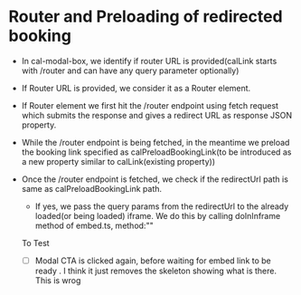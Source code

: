 # Router and Preloading of redirected booking
- In cal-modal-box, we identify if router URL is provided(calLink starts with /router and can have any query parameter optionally)
- If Router URL is provided, we consider it as a Router element.
- If Router element we first hit the /router endpoint using fetch request which submits the response and gives a redirect URL as response JSON property.
- While the /router endpoint is being fetched, in the meantime we preload the booking link specified as calPreloadBookingLink(to be introduced as a new property similar to calLink(existing property))
- Once the /router endpoint is fetched, we check if the redirectUrl path is same as calPreloadBookingLink path.
  - If yes, we pass the query params from the redirectUrl to the already loaded(or being loaded) iframe. We do this by calling doInInframe method of embed.ts, method:""



  To Test
  - [ ] Modal CTA is clicked again, before waiting for embed link to be ready . I think it just removes the skeleton showing what is there. This is wrog